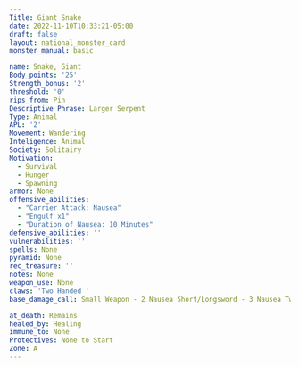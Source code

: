 ```yaml
---
Title: Giant Snake
date: 2022-11-10T10:33:21-05:00
draft: false
layout: national_monster_card
monster_manual: basic

name: Snake, Giant
Body_points: '25'
Strength_bonus: '2'
threshold: '0'
rips_from: Pin
Descriptive Phrase: Larger Serpent
Type: Animal
APL: '2'
Movement: Wandering
Inteligence: Animal
Society: Solitairy
Motivation: 
  - Survival 
  - Hunger 
  - Spawning
armor: None
offensive_abilities: 
  - "Carrier Attack: Nausea"
  - "Engulf x1"
  - "Duration of Nausea: 10 Minutes"
defensive_abilities: ''
vulnerabilities: ''
spells: None
pyramid: None
rec_treasure: ''
notes: None
weapon_use: None
claws: 'Two Handed '
base_damage_call: Small Weapon - 2 Nausea Short/Longsword - 3 Nausea Two handed - 5 Nausea

at_death: Remains
healed_by: Healing
immune_to: None
Protectives: None to Start
Zone: A
---
```


